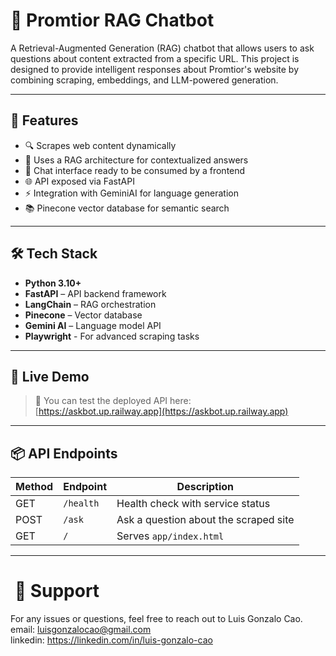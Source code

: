 # 🧠 Promtior RAG Chatbot

A Retrieval-Augmented Generation (RAG) chatbot that allows users to ask questions about content extracted from a specific URL.
This project is designed to provide intelligent responses about Promtior's website by combining scraping, embeddings, and LLM-powered generation.

---

## 🚀 Features

- 🔍 Scrapes web content dynamically
- 🧠 Uses a RAG architecture for contextualized answers
- 💬 Chat interface ready to be consumed by a frontend
- 🌐 API exposed via FastAPI
- ⚡ Integration with GeminiAI for language generation
- 📚 Pinecone vector database for semantic search

---

## 🛠️ Tech Stack

- **Python 3.10+**
- **FastAPI** – API backend framework
- **LangChain** – RAG orchestration
- **Pinecone** – Vector database
- **Gemini AI** – Language model API
- **Playwright** - For advanced scraping tasks

---

## 📡 Live Demo

> 🧪 You can test the deployed API here:  
> [https://askbot.up.railway.app](https://askbot.up.railway.app)

---

## 📦 API Endpoints

| Method | Endpoint       | Description                             |
|--------|----------------|-----------------------------------------|
| GET    | `/health`      | Health check with service status        |
| POST   | `/ask`         | Ask a question about the scraped site   |
| GET    | `/`            | Serves `app/index.html` |

---


#  📧 Support
For any issues or questions, feel free to reach out to Luis Gonzalo Cao.        
email: luisgonzalocao@gmail.com           
linkedin: https://linkedin.com/in/luis-gonzalo-cao
